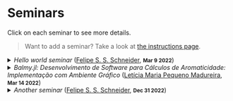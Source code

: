 # Seminars

Click on each seminar to see more details.

> Want to add a seminar? Take a look at [the instructions page](/seminars/instructions).
<details><summary><em>Hello world seminar</em> (<a href="https://github.com/schneiderfelipe">Felipe S. S. Schneider</a>, <small><strong><time datetime="2022-03-09T00:00:00">Mar 9 2022</time></strong></small>)</summary><p>An example seminar about <a href="https://doi.org/10.1021/jacs.0c01622"><em>J. Am. Chem. Soc.</em> <strong>2020</strong>, 142, 24, 10869–10880</a>.</p></details><details><summary><em>Balmy.jl: Desenvolvimento de Software para Cálculos de Aromaticidade: Implementação com Ambiente Gráfico</em> (<a href="https://github.com/Leticia-maria">Letícia Maria Pequeno Madureira</a>, <small><strong><time datetime="2022-03-14T00:00:00">Mar 14 2022</time></strong></small>)</summary><p>Prévia do Trabalho de Conclusão de Curso do Curso de Graduação em Química do Centro de Ciências Físicas e Matemáticas da Universidade Federal de Santa Catarina para a obtenção do título de bacharel(a) em Química, apresentado por Letícia M. Pequeno Madureira.</p>
<p><a href="https://github.com/geem-lab/seminars/files/8214688/TCC1_LeticiaMadureira_GiovanniCaramori.pdf">TCC1_LeticiaMadureira_GiovanniCaramori.pdf</a></p></details><details><summary><em>Another seminar</em> (<a href="https://github.com/schneiderfelipe">Felipe S. S. Schneider</a>, <small><strong><time datetime="2022-12-31T00:00:00">Dec 31 2022</time></strong></small>)</summary><p>A short description goes here if you'd like (references are welcome).</p>
<p>Very last day of the year!</p></details>
